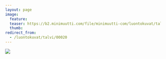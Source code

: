 ```yaml
---
layout: page
image:
  feature:
  teaser: https://b2.minimuutti.com/file/minimuutti-com/luontokuvat/talvi/DSC22739-245px.jpg
  thumb:
redirect_from:
  - /luontokuvat/talvi/00020
---
```


![](https://b2.minimuutti.com/file/minimuutti-com/luontokuvat/talvi/DSC22739-800px.jpg)

